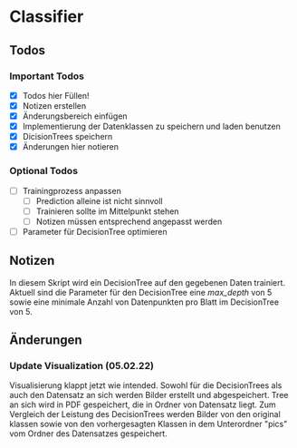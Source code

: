 # Classifier

## Todos

### Important Todos
* [x] Todos hier Füllen!
* [x] Notizen erstellen
* [x] Änderungsbereich einfügen
* [x] Implementierung der Datenklassen zu speichern und laden benutzen
* [x] DicisionTrees speichern
* [x] Änderungen hier notieren

### Optional Todos
* [ ] Trainingprozess anpassen 
    * [ ] Prediction alleine ist nicht sinnvoll
    * [ ] Trainieren sollte im Mittelpunkt stehen
    * [ ] Notizen müssen entsprechend angepasst werden
* [ ] Parameter für DecisionTree optimieren

## Notizen
In diesem Skript wird ein DecisionTree auf den gegebenen Daten trainiert. Aktuell
sind die Parameter für den DecisionTree eine _max_depth_ von 5 sowie eine minimale
Anzahl von Datenpunkten pro Blatt im DecisionTree von 5.


## Änderungen

### Update Visualization (05.02.22)

Visualisierung klappt jetzt wie intended. Sowohl für die DecisionTrees als auch
den Datensatz an sich werden Bilder erstellt und abgespeichert. Tree an sich wird
in PDF gespeichert, die in Ordner von Datensatz liegt. Zum Vergleich der Leistung
des DecisionTrees werden Bilder von den original klassen sowie von den vorhergesagten
Klassen in dem Unterordner "pics" vom Ordner des Datensatzes gespeichert.